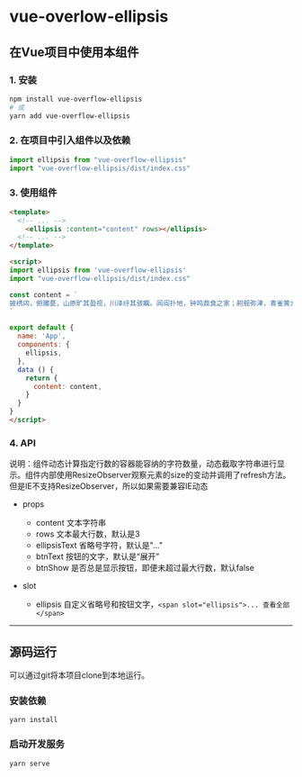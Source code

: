 # vue-overlow-ellipsis

## 在Vue项目中使用本组件

### 1. 安装
```bash
npm install vue-overflow-ellipsis
# 或
yarn add vue-overflow-ellipsis
```

### 2. 在项目中引入组件以及依赖

```js
import ellipsis from "vue-overflow-ellipsis"
import "vue-overflow-ellipsis/dist/index.css"
```

### 3. 使用组件
```html
<template>
  <!-- ... -->
    <ellipsis :content="content" rows></ellipsis>
  <!-- ... -->
</template>

<script>
import ellipsis from 'vue-overflow-ellipsis'
import "vue-overflow-ellipsis/dist/index.css"

const content = `
披绣闼，俯雕甍，山原旷其盈视，川泽纡其骇瞩。闾阎扑地，钟鸣鼎食之家；舸舰弥津，青雀黄龙之舳。云销雨霁，彩彻区明。落霞与孤鹜齐飞，秋水共长天一色。渔舟唱晚，响穷彭蠡之滨；雁阵惊寒，声断衡阳之浦。遥襟甫畅，逸兴遄飞。爽籁发而清风生，纤歌凝而白云遏。睢园绿竹，气凌彭泽之樽；邺水朱华，光照临川之笔。四美具，二难并。穷睇眄于中天，极娱游于暇日。天高地迥，觉宇宙之无穷；兴尽悲来，识盈虚之有数。望长安于日下，目吴会于云间。地势极而南溟深，天柱高而北辰远。关山难越，谁悲失路之人？萍水相逢，尽是他乡之客。怀帝阍而不见，奉宣室以何年？
`

export default {
  name: 'App',
  components: {
    ellipsis,
  },
  data () {
    return {
      content: content,
    }
  }
}
</script>
```

### 4. API
说明：组件动态计算指定行数的容器能容纳的字符数量，动态截取字符串进行显示。组件内部使用ResizeObserver观察元素的size的变动并调用了refresh方法。但是IE不支持ResizeObserver，所以如果需要兼容IE动态

- props
  - content 文本字符串
  - rows 文本最大行数，默认是3
  - ellipsisText 省略号字符，默认是"..."
  - btnText 按钮的文字，默认是“展开”
  - btnShow 是否总是显示按钮，即便未超过最大行数，默认false

- slot
  - ellipsis 自定义省略号和按钮文字，`<span slot="ellipsis">... 查看全部</span>`


---

## 源码运行
可以通过git将本项目clone到本地运行。

### 安装依赖
```
yarn install
```

### 启动开发服务
```
yarn serve
```

